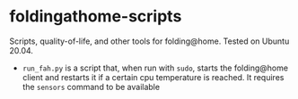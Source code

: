 # foldingathome-scripts
Scripts, quality-of-life, and other tools for folding@home. Tested on Ubuntu 20.04.

* `run_fah.py` is a script that, when run with `sudo`, starts the folding@home client and restarts it if a certain cpu temperature is reached. It requires the `sensors` command to be available
